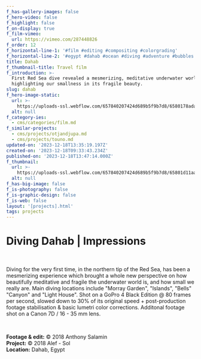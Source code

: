 ```yaml
---
f_has-gallery-images: false
f_hero-video: false
f_highlight: false
f_on-display: true
f_film-vimeo:
  url: https://vimeo.com/287448826
f_order: 12
f_horizontal-line-1: '#film #editing #compositing #colorgrading'
f_horizontal-line-2: '#egypt #dahab #ocean #diving #adventure #bubbles'
title: Dahab
f_thumbnail-title: Travel film
f_introduction: >-
  First Red Sea dive revealed a mesmerizing, meditative underwater world,
  highlighting our smallness in its fragile beauty.
slug: dahab
f_hero-image-static:
  url: >-
    https://uploads-ssl.webflow.com/657840207424d689b5f9b7d8/6580178ada303a85acdf3d67_cover.jpg
  alt: null
f_category-ies:
  - cms/categories/film.md
f_similar-projects:
  - cms/projects/otjandjupa.md
  - cms/projects/touno.md
updated-on: '2023-12-18T13:35:19.197Z'
created-on: '2023-12-18T09:33:43.234Z'
published-on: '2023-12-18T13:47:14.000Z'
f_thumbnail:
  url: >-
    https://uploads-ssl.webflow.com/657840207424d689b5f9b7d8/65801d11aafdc45e6534f19f_thumbnail.jpg
  alt: null
f_has-big-image: false
f_is-photography: false
f_is-graphic-design: false
f_is-web: false
layout: '[projects].html'
tags: projects
---
```


Diving Dahab | Impressions
==========================

‍

Diving for the very first time, in the northern tip of the Red Sea, has been a mesmerizing experience which brought a whole new perspective on how beautifully meditative and fragile the underwater world is, and how small we really are. Main diving locations include "Morray Garden", "Islands", "Bells" "Canyon" and "Light House". Shot on a GoPro 4 Black Edition @ 80 frames per second, slowed down to 30% of its original speed + post-production footage stabilisation & basic lumetri color corrections. Additonal footage shot on a Canon 7D / 16 - 35 mm lens.

‍  

**Footage & edit:** © 2018 Anthony Salamin  
**Project:** © 2018 Alef - Sol  
**Location:** Dahab, Egypt
